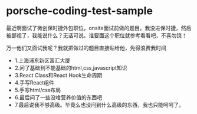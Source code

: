 # porsche-coding-test-sample
最近啊面试了微创保时捷外包职位，onsite面试前做的题目。我没进保时捷，然后被鄙视了，我能说什么？无话可说。谁要面这个职位就参考看看吧，不喜勿饶！

万一他们又面试我呢？我就把做过的题目直接贴给他，免得浪费我时间

- 1.上海浦东新区富汇大厦
- 2.问了基础到不能基础的html,css,javascript知识
- 3.React Class和React Hook生命周期
- 4.手写React组件
- 5.手写html/css布局
- 6.最后问了一些没啥营养价值的东西吧
- 7.最后说我不够高级。毕竟么也没问到什么高级的东西，我也只能呵呵了。
